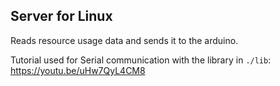 ## Server for Linux
Reads resource usage data and sends it to the arduino.

Tutorial used for Serial communication with the library in `./lib`: https://youtu.be/uHw7QyL4CM8  
